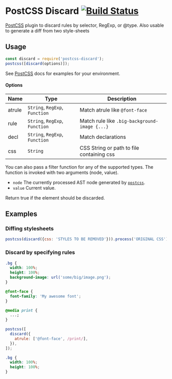 # PostCSS Discard [![Build Status][ci-img]][ci]

[PostCSS] plugin to discard rules by selector, RegExp, or @type. Also usable to generate a diff from two style-sheets

[postcss]: https://github.com/postcss/postcss
[ci-img]: https://travis-ci.org/bezoerb/postcss-discard.svg
[ci]: https://travis-ci.org/bezoerb/postcss-discard

## Usage

```js
const discard = require('postcss-discard');
postcss([discard(options)]);
```

See [PostCSS] docs for examples for your environment.

#### Options

| Name   | Type                           | Description                                   |
| ------ | ------------------------------ | --------------------------------------------- |
| atrule | `String`, `RegExp`, `Function` | Match atrule like `@font-face`                |
| rule   | `String`, `RegExp`, `Function` | Match rule like `.big-background-image {...}` |
| decl   | `String`, `RegExp`, `Function` | Match declarations                            |
| css    | `String`                       | CSS String or path to file containing css     |

You can also pass a filter function for any of the supported types.
The function is invoked with two arguments (node, value).

- `node` The currently processed AST node generated by [`postcss`](http://api.postcss.org/).
- `value` Current value.

Return true if the element should be discarded.

## Examples

### Diffing stylesheets

```js
postcss(discard({css: 'STYLES TO BE REMOVED'})).process('ORIGINAL CSS').css;
```

### Discard by specifying rules

```css
.bg {
  width: 100%;
  height: 100%;
  background-image: url('some/big/image.png');
}

@font-face {
  font-family: 'My awesome font';
}

@media print {
  ...;
}
```

```js
postcss([
  discard({
    atrule: ['@font-face', /print/],
  }),
]);
```

```css
.bg {
  width: 100%;
  height: 100%;
}
```
